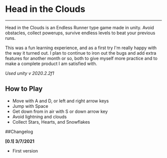 # Head in the Clouds

---

Head in the Clouds is an Endless Runner type game made in unity. Avoid obstacles, collect powerups, survive endless levels to beat your previous runs. 

This was a fun learning experience, and as a first try I'm really happy with the way it turned out. I plan to continue to iron out the bugs and add extra features for another month or so, both to give myself more practice and to make a complete product I am satisfied with.

*Used unity v 2020.2.2f1*

## How to Play

- Move with A and D, or left and right arrow keys
- Jump with Space
- Get down from in air with S or down arrow key
- Avoid lightning and clouds
- Collect Stars, Hearts, and Snowflakes

##Changelog

**[0.1] 3/7/2021**

- First version